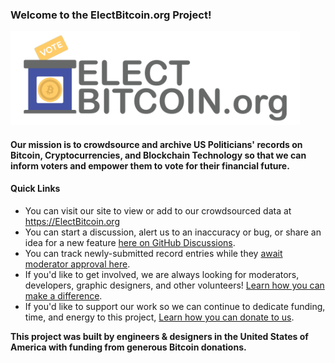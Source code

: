 ### Welcome to the ElectBitcoin.org Project!
<img src="https://github.com/ElectBitcoin/ElectBitcoin/raw/main/EB-logo.png" alt="ElectBitcoin.org" height="150">


#### Our mission is to crowdsource and archive US Politicians' records on Bitcoin, Cryptocurrencies, and Blockchain Technology so that we can inform voters and empower them to vote for their financial future. 

#### Quick Links
- You can visit our site to view or add to our crowdsourced data at https://ElectBitcoin.org
- You can start a discussion, alert us to an inaccuracy or bug, or share an idea for a new feature [here on GitHub Discussions](https://github.com/ElectBitcoin/ElectBitcoin/discussions). 
- You can track newly-submitted record entries while they [await moderator approval here](https://github.com/ElectBitcoin/ElectBitcoin/issues?q=is%3Aissue).
- If you'd like to get involved, we are always looking for moderators, developers, graphic designers, and other volunteers! [Learn how you can make a difference](https://ElectBitcoin.org/about#get-involved). 
- If you'd like to support our work so we can continue to dedicate funding, time, and energy to this project, [Learn how you can donate to us](https://ElectBitcoin.org/about#donate). 


**This project was built by engineers & designers in the United States of America with funding from generous Bitcoin donations.**

